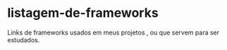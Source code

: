 # listagem-de-frameworks
Links de frameworks usados em meus projetos , ou que servem para ser estudados.
